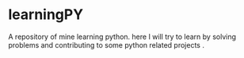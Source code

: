 # learningPY
 A repository of mine learning python. here I will try to learn by solving problems and contributing to some python related projects .
